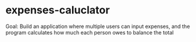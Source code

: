 # expenses-caluclator
 Goal: Build an application where multiple users can input expenses, and the program calculates how much each  person owes to balance the total
